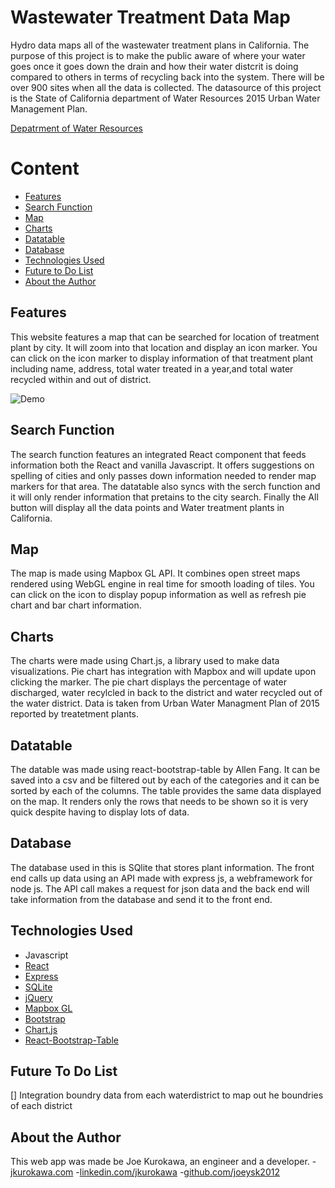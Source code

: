 # Wastewater Treatment Data Map

Hydro data maps all of the wastewater treatment plans in California. The purpose of this project is to make the public aware of where your water goes once it goes down the drain and how their water distcrit is doing compared to others in terms of recycling back into the system. There will be over 900 sites when all the data is collected. The datasource of this project is the State of California department of Water Resources 2015 Urban Water Management Plan. 

[Depatrment of Water Resources](http://www.water.ca.gov/urbanwatermanagement/uwmp2015.cfm)

# Content

- [Features](#features)
- [Search Function](#searchfunction)
- [Map](#map)
- [Charts](#charts)
- [Datatable](#datatable)
- [Database](#database)
- [Technologies Used](#technologiesused)
- [Future to Do List](#todo) 
- [About the Author](#about)



## <a name="features"></a>Features
This website features a map that can be searched for location of treatment plant by city. It will zoom into that location and display an icon marker. You can click on the icon marker to display information of that treatment plant including name, address, total water treated in a year,and total water recycled within and out of district. 


![Demo](http://imgur.com/hZX6tcs.gif)



## <a name="searchfunction"></a>Search Function
The search function features an integrated React component that feeds information both the React and vanilla Javascript. It offers suggestions on spelling of cities and only passes down information needed to render map markers for that area. The datatable also syncs with the serch function and it will only render information that pretains to the city search. Finally the All button will display all the data points and Water treatment plants in California. 

## <a name="map"></a>Map
The map is made using Mapbox GL API. It combines open street maps rendered using WebGL engine in real time for smooth loading of tiles. You can click on the icon to display popup information as well as refresh pie chart and bar chart information. 

## <a name="Charts"></a>Charts
The charts were made using Chart.js, a library used to make data visualizations. Pie chart has integration with Mapbox and will update upon clicking the marker. The pie chart displays the percentage of water discharged, water recylcled in back to the district and water recycled out of the water district. Data is taken from Urban Water Managment Plan of 2015 reported by treatetment plants. 

## <a name="Datatable"></a>Datatable
The datable was made using react-bootstrap-table by Allen Fang. It can be saved into a csv and be filtered out by each of the categories and it can be sorted by each of the columns. The table provides the same data displayed on the map. It renders only the rows that needs to be shown so it is very quick despite having to display lots of data.
  

## <a name="Database"></a>Database
The database used in this is SQlite that stores plant information. The front end calls up data using an API made with express js, a webframework for node js. The API call makes a request for json data and the back end will take information from the database and send it to the front end. 

## <a name="technologiesused"></a>Technologies Used

- Javascript
- [React](https://facebook.github.io/react/) 
- [Express](https://expressjs.com/)
- [SQLite](https://www.sqlite.org/)
- [jQuery](https://jquery.com/)
- [Mapbox GL](https://www.mapbox.com/)
- [Bootstrap](http://getbootstrap.com/)
- [Chart.js](http://www.chartjs.org/)
- [React-Bootstrap-Table](https://allenfang.github.io/react-bootstrap-table/)

## <a name="todo"></a>Future To Do List

[] Integration boundry data from each waterdistrict to map out he boundries of each district

## <a name="about"></a>About the Author
This web app was made be Joe Kurokawa, an engineer and a developer. 
-[jkurokawa.com](http://jkurokawa.com)
-[linkedin.com/jkurokawa](https://www.linkedin.com/in/joekurokawa/)
-[github.com/joeysk2012](http://github.com/joeysk2012)






